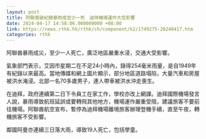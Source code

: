 ```yaml
---
layout: post
title: 阿聯酋破紀錄暴雨成至少一死　迪拜機場運作大受影響
date: 2024-04-17 14:58:06.000000000 +08:00
link: https://news.rthk.hk/rthk/ch/component/k2/1749275-20240417.htm
categories: rthk
---
```


阿聯酋暴雨成災，至少一人死亡，廣泛地區嚴重水浸，交通大受影響。

氣象部門表示，艾因市星期二在不足24小時內，錄得254毫米雨量，是自1949年有紀錄以來最高。當地傳媒和網上圖片顯示，部分地區道路塌陷，大量汽車和房屋被洪水淹浸。北部一名70多歲男子，連人帶車被洪水沖走喪生。

在迪拜，政府連續第二日下令員工在家工作，學校亦改上網課。迪拜國際機場發言人說，暴雨導致航班延誤或要轉飛其他地方，機場運作嚴重受阻，建議旅客不要前往機場。阿聯酋航空宣布，暫停為迪拜機場離境旅客辦理登機手續，直至午夜，轉機旅客不受影響。

鄰國阿曼亦連續三日落大雨，導致19人死亡，包括學童。
